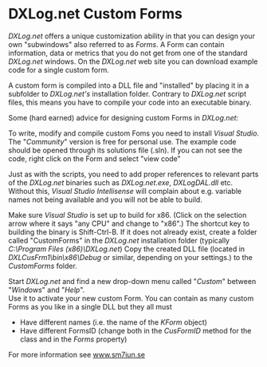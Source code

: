 # DXLog.net Custom Forms

*DXLog.net* offers a unique customization ability in that you can design your own "subwindows"
also referred to as *Forms*. A Form can contain information, data or metrics that you do not
get from one of the standard *DXLog.net* windows. On the *DXLog.net* web site you can download
example code for a single custom form.

A custom form is compiled into a DLL file and "installed" by placing it in a subfolder 
to *DXLog.net's* installation folder.
Contrary to *DXLog.net* script files, this means you have to compile your code into an executable
binary.

Some (hard earned) advice for designing custom Forms in *DXLog.net*:

To write, modify and compile custom Foms you need to install *Visual Studio*. The "*Community*" version
is free for personal use. The example code should be opened through its solutions file (.sln).
If you can not see the code, right click on the Form and select "view code"

Just as with the scripts, you need to add proper references to relevant parts of the *DXLog.net*
binaries such as *DXLog.net.exe*, *DXLogDAL.dll* etc. Without this, *Visual Studio Intellisense*
will complain about e.g. variable names not being available and you will not be able to build.

Make sure *Visual Studio* is set up to build for x86. (Click on the selection arrow where it says
"any CPU" and change to "x86".) The shortcut key to building the binary is Shift-Ctrl-B.
If it does not already exist, create a folder called "CustomForms" in the *DXLog.net*
installation folder (typically *C:\Program Files (x86)\DXLog.net*)
Copy the created DLL file (located in *DXLCusFrm1\bin\x86\Debug* or similar, depending on your
settings.) to the *CustomForms* folder.

Start *DXLog.net* and find a new drop-down menu called "*Custom*" between "*Windows*" and "*Help*".  
Use it to activate your new custom Form. You can contain as many custom Forms as you like
in a single DLL but they all must

* Have different names (i.e. the name of the *KForm* object)
* Have different FormsID (change both in the *CusFormID* method for the class and in the *Forms* property)

For more information see www.sm7iun.se
